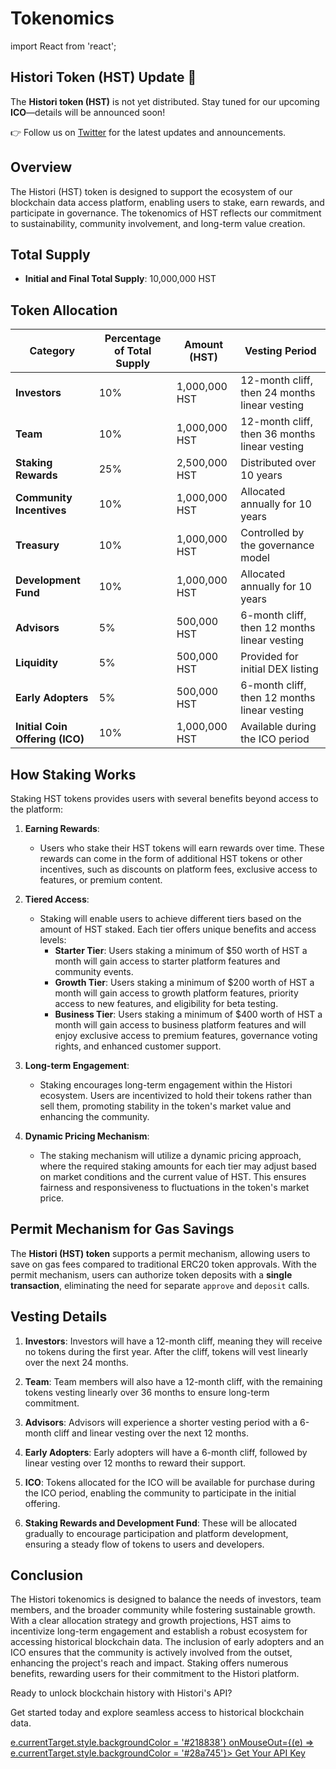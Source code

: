 # Tokenomics

import React from 'react';

<div style={{
  backgroundColor: '#f5f7fa', 
  border: '1px solid #dfe1e6', 
  borderRadius: '8px', 
  padding: '16px', 
  textAlign: 'center',
  margin: '16px 0',
  fontFamily: 'Arial, sans-serif'
}}>
  <h2 style={{ color: '#2c3e50', margin: '0 0 8px' }}>Histori Token (HST) Update 🚀</h2>
  <p style={{ color: '#34495e', margin: '0 0 8px' }}>
    The <strong>Histori token (HST)</strong> is not yet distributed. Stay tuned for our upcoming <strong>ICO</strong>—details will be announced soon!
  </p>
  <p style={{ margin: '0' }}>
    👉 Follow us on <a href="https://twitter.com/histori_xyz" style={{ color: '#3498db', textDecoration: 'none', fontWeight: 'bold' }}>Twitter</a> for the latest updates and announcements.
  </p>
</div>


## Overview

The Histori (HST) token is designed to support the ecosystem of our blockchain data access platform, enabling users to stake, earn rewards, and participate in governance. The tokenomics of HST reflects our commitment to sustainability, community involvement, and long-term value creation.

## Total Supply

- **Initial and Final Total Supply**: 10,000,000 HST

## Token Allocation

| Category                | Percentage of Total Supply | Amount (HST)      | Vesting Period                      |
|-------------------------|---------------------------|--------------------|-------------------------------------|
| **Investors**           | 10%                       | 1,000,000 HST      | 12-month cliff, then 24 months linear vesting |
| **Team**                | 10%                       | 1,000,000 HST      | 12-month cliff, then 36 months linear vesting |
| **Staking Rewards**     | 25%                       | 2,500,000 HST      | Distributed over 10 years          |
| **Community Incentives** | 10%                       | 1,000,000 HST      | Allocated annually for 10 years    |
| **Treasury**            | 10%                       | 1,000,000 HST      | Controlled by the governance model  |
| **Development Fund**    | 10%                       | 1,000,000 HST      | Allocated annually for 10 years     |
| **Advisors**            | 5%                        | 500,000 HST        | 6-month cliff, then 12 months linear vesting |
| **Liquidity**           | 5%                        | 500,000 HST        | Provided for initial DEX listing    |
| **Early Adopters**      | 5%                        | 500,000 HST        | 6-month cliff, then 12 months linear vesting |
| **Initial Coin Offering (ICO)** | 10%            | 1,000,000 HST        | Available during the ICO period     |

## How Staking Works

Staking HST tokens provides users with several benefits beyond access to the platform:

1. **Earning Rewards**:
   - Users who stake their HST tokens will earn rewards over time. These rewards can come in the form of additional HST tokens or other incentives, such as discounts on platform fees, exclusive access to features, or premium content.

2. **Tiered Access**:
   - Staking will enable users to achieve different tiers based on the amount of HST staked. Each tier offers unique benefits and access levels:
     - **Starter Tier**: Users staking a minimum of $50 worth of HST a month will gain access to starter platform features and community events.
     - **Growth Tier**: Users staking a minimum of $200 worth of HST a month will gain access to growth platform features, priority access to new features, and eligibility for beta testing.
     - **Business Tier**: Users staking a minimum of $400 worth of HST a month will gain access to business platform features and will enjoy exclusive access to premium features, governance voting rights, and enhanced customer support.

3. **Long-term Engagement**:
   - Staking encourages long-term engagement within the Histori ecosystem. Users are incentivized to hold their tokens rather than sell them, promoting stability in the token's market value and enhancing the community.

4. **Dynamic Pricing Mechanism**:
   - The staking mechanism will utilize a dynamic pricing approach, where the required staking amounts for each tier may adjust based on market conditions and the current value of HST. This ensures fairness and responsiveness to fluctuations in the token's market price.

## Permit Mechanism for Gas Savings

The **Histori (HST) token** supports a permit mechanism, allowing users to save on gas fees compared to traditional ERC20 token approvals. With the permit mechanism, users can authorize token deposits with a **single transaction**, eliminating the need for separate `approve` and `deposit` calls.

## Vesting Details

1. **Investors**: Investors will have a 12-month cliff, meaning they will receive no tokens during the first year. After the cliff, tokens will vest linearly over the next 24 months.
   
2. **Team**: Team members will also have a 12-month cliff, with the remaining tokens vesting linearly over 36 months to ensure long-term commitment.

3. **Advisors**: Advisors will experience a shorter vesting period with a 6-month cliff and linear vesting over the next 12 months.

4. **Early Adopters**: Early adopters will have a 6-month cliff, followed by linear vesting over 12 months to reward their support.

5. **ICO**: Tokens allocated for the ICO will be available for purchase during the ICO period, enabling the community to participate in the initial offering.

6. **Staking Rewards and Development Fund**: These will be allocated gradually to encourage participation and platform development, ensuring a steady flow of tokens to users and developers.

## Conclusion

The Histori tokenomics is designed to balance the needs of investors, team members, and the broader community while fostering sustainable growth. With a clear allocation strategy and growth projections, HST aims to incentivize long-term engagement and establish a robust ecosystem for accessing historical blockchain data. The inclusion of early adopters and an ICO ensures that the community is actively involved from the outset, enhancing the project's reach and impact. Staking offers numerous benefits, rewarding users for their commitment to the Histori platform.

<footer style={{
  backgroundColor: '#f9fafb',
  borderTop: '1px solid #e0e0e0',
  padding: '20px',
  textAlign: 'center',
  marginTop: '40px',
  fontFamily: 'Roboto, sans-serif',
}}>
  <p style={{
    margin: '0 0 8px',
    fontSize: '18px',
    fontWeight: '600',
    color: '#333',
  }}>
    Ready to unlock blockchain history with Histori's API?
  </p>
  <p style={{
    margin: '0 0 16px',
    fontSize: '14px',
    color: '#666',
  }}>
    Get started today and explore seamless access to historical blockchain data.
  </p>
  <a href="https://histori.xyz/signin" style={{
    display: 'inline-block',
    backgroundColor: '#28a745', /* Green color from Docusaurus */
    color: '#ffffff',
    textDecoration: 'none',
    padding: '12px 24px',
    borderRadius: '50px', /* Fully rounded button */
    fontWeight: '600',
    fontSize: '14px',
    transition: 'background-color 0.3s ease',
  }}
  onMouseOver={(e) => e.currentTarget.style.backgroundColor = '#218838'}
  onMouseOut={(e) => e.currentTarget.style.backgroundColor = '#28a745'}>
    Get Your API Key
  </a>
</footer>
